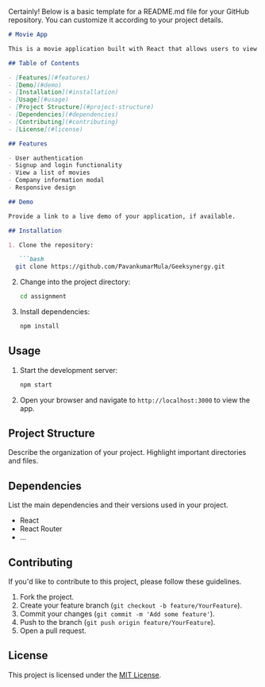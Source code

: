 Certainly! Below is a basic template for a README.md file for your GitHub repository. You can customize it according to your project details.

```markdown
# Movie App

This is a movie application built with React that allows users to view a list of movies. It includes features like user authentication, signup, login, and displays a list of movies fetched from a third-party API.

## Table of Contents

- [Features](#features)
- [Demo](#demo)
- [Installation](#installation)
- [Usage](#usage)
- [Project Structure](#project-structure)
- [Dependencies](#dependencies)
- [Contributing](#contributing)
- [License](#license)

## Features

- User authentication
- Signup and login functionality
- View a list of movies
- Company information modal
- Responsive design

## Demo

Provide a link to a live demo of your application, if available.

## Installation

1. Clone the repository:

   ```bash
  git clone https://github.com/PavankumarMula/Geeksynergy.git
   ```

2. Change into the project directory:

   ```bash
   cd assignment
   ```

3. Install dependencies:

   ```bash
   npm install
   ```

## Usage

1. Start the development server:

   ```bash
   npm start
   ```

2. Open your browser and navigate to `http://localhost:3000` to view the app.

## Project Structure

Describe the organization of your project. Highlight important directories and files.

## Dependencies

List the main dependencies and their versions used in your project.

- React
- React Router
- ...

## Contributing

If you'd like to contribute to this project, please follow these guidelines.

1. Fork the project.
2. Create your feature branch (`git checkout -b feature/YourFeature`).
3. Commit your changes (`git commit -m 'Add some feature'`).
4. Push to the branch (`git push origin feature/YourFeature`).
5. Open a pull request.

## License

This project is licensed under the [MIT License](LICENSE).
```
